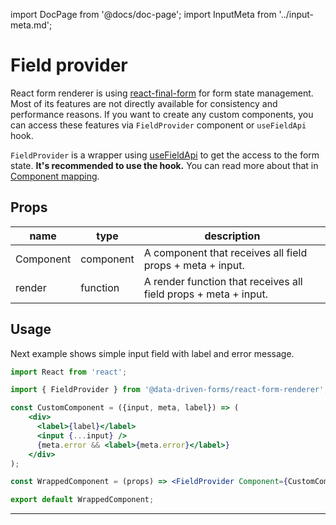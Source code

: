 import DocPage from '@docs/doc-page';
import InputMeta from '../input-meta.md';

<DocPage>

# Field provider

React form renderer is using [react-final-form](https://github.com/final-form/react-final-form) for form state management.
Most of its features are not directly available for consistency and performance reasons. If you want to create any custom
components, you can access these features via `FieldProvider` component or `useFieldApi` hook.

`FieldProvider` is a wrapper using [useFieldApi](/hooks/use-field-api) to get the access to the form state. **It's recommended to use the hook.** You can read more about that in [Component mapping](/renderer/component-mapping).

## Props

|name|type|description|
|----|----|-----------|
|Component|component|A component that receives all field props + meta + input.|
|render|function|A render function that receives all field props + meta + input.|

## Usage

Next example shows simple input field with label and error message.

```jsx
import React from 'react';

import { FieldProvider } from '@data-driven-forms/react-form-renderer';

const CustomComponent = ({input, meta, label}) => (
    <div>
      <label>{label}</label>
      <input {...input} />
      {meta.error && <label>{meta.error}</label>}
    </div>
);

const WrappedComponent = (props) => <FieldProvider Component={CustomComponent} {...props} />;

export default WrappedComponent;
```

---

<InputMeta />

</DocPage>
